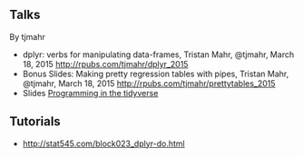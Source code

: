 ## Talks

By tjmahr

* dplyr: verbs for manipulating data-frames, Tristan Mahr, @tjmahr, March 18, 2015 http://rpubs.com/tjmahr/dplyr_2015
* Bonus Slides: Making pretty regression tables with pipes, Tristan Mahr, @tjmahr, March 18, 2015 http://rpubs.com/tjmahr/prettytables_2015
* Slides [Programming in the tidyverse](https://twitter.com/_lionelhenry/status/1099320353891983362)

## Tutorials

- http://stat545.com/block023_dplyr-do.html
